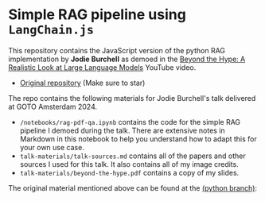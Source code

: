 # Simple RAG pipeline using `LangChain.js`

This repository contains the JavaScript version of the python RAG implementation by **Jodie Burchell**
as demoed in the [Beyond the Hype: A Realistic Look at Large Language Models](https://www.youtube.com/watch?v=Pv0cfsastFs) YouTube video.

- [Original repository](https://github.com/t-redactyl/simple-rag-document-qa) (Make sure to star)

The repo contains the following materials for Jodie Burchell's talk delivered at GOTO Amsterdam 2024.

* `/notebooks/rag-pdf-qa.ipynb` contains the code for the simple RAG pipeline I demoed during the talk. There are extensive notes in Markdown in this notebook to help you understand how to adapt this for your own use case.
* `talk-materials/talk-sources.md` contains all of the papers and other sources I used for this talk. It also contains all of my image credits.
* `talk-materials/beyond-the-hype.pdf` contains a copy of my slides.

The original material mentioned above can be found at the [(python branch)](https://github.com/in-tech-gration/simple-rag-document-qa/tree/python-original):
